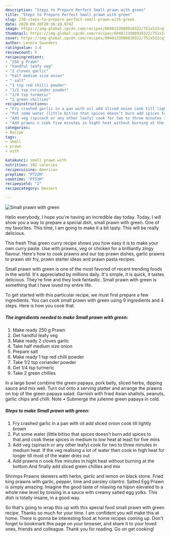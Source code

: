 ```yaml
---
description: "Steps to Prepare Perfect Small prawn with green"
title: "Steps to Prepare Perfect Small prawn with green"
slug: 230-steps-to-prepare-perfect-small-prawn-with-green
date: 2020-09-30T20:36:28.074Z
image: https://img-global.cpcdn.com/recipes/6048133980910322/751x532cq70/small-prawn-with-green-recipe-main-photo.jpg
thumbnail: https://img-global.cpcdn.com/recipes/6048133980910322/751x532cq70/small-prawn-with-green-recipe-main-photo.jpg
cover: https://img-global.cpcdn.com/recipes/6048133980910322/751x532cq70/small-prawn-with-green-recipe-main-photo.jpg
author: Lenora Saunders
ratingvalue: 3.6
reviewcount: 5
recipeingredient:
- "250 g Prawn"
- "handful leafy veg"
- "2 cloves garlic"
- "half medium size onion"
- " salt"
- "1 tsp red chilli powder"
- "1/2 tsp coriander powder"
- "1/4 tsp turmeric"
- "2 green chillies"
recipeinstructions:
- "Fry crashed garlic in a pan with oil add sliced onion cook till lightly brown"
- "Put some water (little bit)so that spices doesn’t burn add spices to that.and cook these spices in medium to low heat at least for five mins"
- "Add veg (spinach or any other leafy) cook for two to three minutes in medium heat. If the veg realising a lot of water then cook in high heat for longer till most of the water dries out"
- "Add prawns n cook five minutes in hight heat without burning at the bottom.And finally add sliced green chillies and mix"
categories:
- Recipe
tags:
- small
- prawn
- with

katakunci: small prawn with 
nutrition: 102 calories
recipecuisine: American
preptime: "PT22M"
cooktime: "PT53M"
recipeyield: "2"
recipecategory: Dessert

---
```



![Small prawn with green](https://img-global.cpcdn.com/recipes/6048133980910322/751x532cq70/small-prawn-with-green-recipe-main-photo.jpg)

Hello everybody, I hope you're having an incredible day today. Today, I will show you a way to prepare a special dish, small prawn with green. One of my favorites. This time, I am going to make it a bit tasty. This will be really delicious.

This fresh Thai green curry recipe shows you how easy it is to make your own curry paste. Use with prawns, veg or chicken for a brilliantly zingy flavour. Here&#39;s how to cook prawns and our top prawn dishes, garlic prawns to prawn stir fry, prawn starter ideas and prawn pasta recipes.

Small prawn with green is one of the most favored of recent trending foods in the world. It's appreciated by millions daily. It's simple, it is quick, it tastes delicious. They're fine and they look fantastic. Small prawn with green is something that I have loved my entire life.


To get started with this particular recipe, we must first prepare a few ingredients. You can cook small prawn with green using 9 ingredients and 4 steps. Here is how you cook that.

<!--inarticleads1-->

##### The ingredients needed to make Small prawn with green:

1. Make ready 250 g Prawn
1. Get handful leafy veg
1. Make ready 2 cloves garlic
1. Take half medium size onion
1. Prepare  salt
1. Make ready 1 tsp red chilli powder
1. Take 1/2 tsp coriander powder
1. Get 1/4 tsp turmeric
1. Take 2 green chillies


In a large bowl combine the green papaya, pork belly, sliced herbs, dipping sauce and mix well. Turn out onto a serving platter and arrange the prawns on top of the green papaya salad. Garnish with fried Asian shallots, peanuts, garlic chips and chilli. Note • Submerge the julienne green papaya in cold. 

<!--inarticleads2-->

##### Steps to make Small prawn with green:

1. Fry crashed garlic in a pan with oil add sliced onion cook till lightly brown
1. Put some water (little bit)so that spices doesn’t burn add spices to that.and cook these spices in medium to low heat at least for five mins
1. Add veg (spinach or any other leafy) cook for two to three minutes in medium heat. If the veg realising a lot of water then cook in high heat for longer till most of the water dries out
1. Add prawns n cook five minutes in hight heat without burning at the bottom.And finally add sliced green chillies and mix


Shrimps Prawns skewers with herbs, garlic and lemon on black stone. Fried king prawns with garlic, pepper, lime and parsley cilantro. Salted Egg Prawn is simply amazing. Imagine the good taste of nilasing na hipon elevated to a whole new level by tossing in a sauce with creamy salted egg yolks. This dish is totally insane, in a good way. 

So that's going to wrap this up with this special food small prawn with green recipe. Thanks so much for your time. I am confident you will make this at home. There is gonna be interesting food at home recipes coming up. Don't forget to bookmark this page on your browser, and share it to your loved ones, friends and colleague. Thank you for reading. Go on get cooking!
